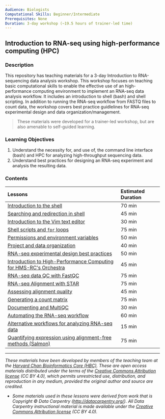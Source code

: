 ```yaml
---
Audience: Biologists
Computational Skills: Beginner/Intermediate
Prerequisites: None
Duration: 3-day workshop (~19.5 hours of trainer-led time)
---
```


## Introduction to RNA-seq using high-performance computing (HPC)

### Description

This repository has teaching materials for a 3-day Introduction to RNA-sequencing data analysis workshop. This workshop focuses on teaching basic computational skills to enable the effective use of an high-performance computing environment to implement an RNA-seq data analysis workflow. It includes an introduction to shell (bash) and shell scripting. In addition to running the RNA-seq workflow from FASTQ files to count data, the workshop covers best practice guidlelines for RNA-seq experimental design and data organization/management.

> These materials were developed for a trainer-led workshop, but are also amenable to self-guided learning.

### Learning Objectives

1.	Understand the necessity for, and use of, the command line interface (bash) and HPC for analyzing high-throughput sequencing data.
2.	Understand best practices for designing an RNA-seq experiment and analysis the resulting data.


### Contents
| Lessons            | Estimated Duration |
|:------------------------|:----------|
|[Introduction to the shell](https://github.com/hbctraining/Intro-to-rnaseq-hpc-O2/blob/master/lessons/01_the_filesystem.md) | 70 min |
|[Searching and redirection in shell](https://github.com/hbctraining/Intro-to-rnaseq-hpc-O2/blob/master/lessons/02_searching_files.md) | 45 min |
|[Introduction to the Vim text editor](https://github.com/hbctraining/Intro-to-rnaseq-hpc-O2/blob/master/lessons/03_vim.md) | 30 min |
|[Shell scripts and `for` loops](https://github.com/hbctraining/Intro-to-rnaseq-hpc-O2/blob/master/lessons/04_loops_and_scripts.md) | 75 min |
|[Permissions and environment variables](https://github.com/hbctraining/Intro-to-rnaseq-hpc-O2/blob/master/lessons/05_permissions_and_environment_variables.md) | 50 min |
|[Project and data organization](https://github.com/hbctraining/Intro-to-rnaseq-hpc-O2/blob/master/lessons/06_data_organization.md) | 40 min |
|[RNA-seq experimental design best practices](https://github.com/hbctraining/Intro-to-rnaseq-hpc-O2/blob/master/lectures/rna-seq_design.pdf) | 50 min |
|[Introduction to High-Performance Computing for HMS-RC's Orchestra](https://github.com/hbctraining/Intro-to-rnaseq-hpc-O2/blob/master/lectures/HPC_intro_slides_Radhika.pdf) | 45 min |
|[RNA-seq data QC with FastQC](https://github.com/hbctraining/Intro-to-rnaseq-hpc-O2/blob/master/lessons/07_assessing_quality.md) | 75 min |
|[RNA-seq Alignment with STAR](lessons/B1_alignment.md) | 75 min |
|[Assessing alignment quality](lessons/B2_alignment_quality.md) | 45 min |
|[Generating a count matrix](lessons/B3_counting_reads.md) | 75 min |
|[Documenting and MultiQC](lessons/B4_multiQC.md) | 30 min |
|[Automating the RNA-seq workflow](https://github.com/hbctraining/Intro-to-rnaseq-hpc-O2/blob/master/lessons/09_automating_workflow.md) | 60 min |
|[Alternative workflows for analyzing RNA-seq data](https://github.com/hbctraining/Intro-to-rnaseq-hpc-O2/blob/master/lectures/RNAseq-analysis-methods.pdf) | 15 min |
|[Quantifying expression using alignment-free methods (Salmon)](https://github.com/hbctraining/Intro-to-rnaseq-hpc-O2/blob/master/lessons/10_salmon.md) | 75 min |

***
*These materials have been developed by members of the teaching team at the [Harvard Chan Bioinformatics Core (HBC)](http://bioinformatics.sph.harvard.edu/). These are open access materials distributed under the terms of the [Creative Commons Attribution license](https://creativecommons.org/licenses/by/4.0/) (CC BY 4.0), which permits unrestricted use, distribution, and reproduction in any medium, provided the original author and source are credited.*

* *Some materials used in these lessons were derived from work that is Copyright © Data Carpentry (http://datacarpentry.org/). 
All Data Carpentry instructional material is made available under the [Creative Commons Attribution license](https://creativecommons.org/licenses/by/4.0/) (CC BY 4.0).*
